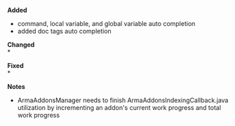 **Added**  
* command, local variable, and global variable auto completion
* added doc tags auto completion 

**Changed**  
* 

**Fixed**  
* 

**Notes**
* ArmaAddonsManager needs to finish ArmaAddonsIndexingCallback.java utilization by incrementing an addon's current work progress and total work progress
